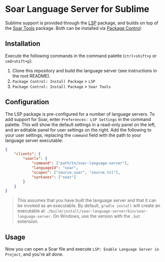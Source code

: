 # Soar Language Server for Sublime

Sublime support is provided through the
[LSP](https://packagecontrol.io/packages/LSP) package, and builds on
top of the [Soar
Tools](https://packagecontrol.io/packages/Soar%20Tools) package. Both
can be installed via [Package Control](https://packagecontrol.io/):

## Installation

Execute the following commands in the command palette (`ctrl+shift+p`
or `cmd+shift+p`):

1. Clone this repository and build the language server (see
   instructions in the root README).
1. `Package Control: Install Package` > `LSP`
1. `Package Control: Install Package` > `Soar Tools`

## Configuration

The LSP package is pre-configured for a number of language servers. To
add support for Soar, enter `Preferences: LSP Settings` in the command
palette. This will show the default settings in a read-only panel on
the left, and an editable panel for user settings on the right. Add
the following to your user settings, replacing the `command` field
with the path to your language server executable:

```json
{
    "clients": {
        "soarls": {
            "command": ["path/to/soar-language-server"],
            "languageId": "soar",
            "scopes": ["source.soar", "source.tcl"],
            "syntaxes": ["soar"]
        }
    }
}
```

> This assumes that you have built the language server and that it can
> be invoked as an executable. By default, `gradle install` will
> create an executable at
> `./build/install/soar-language-server/bin/soar-language-server`. On
> Windows, use the version with the `.bat` extension.

## Usage

Now you can open a Soar file and execute `LSP: Enable Language Server
in Project`, and you're all done.
